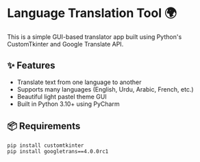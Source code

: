 # Language Translation Tool 🌍

This is a simple GUI-based translator app built using Python's CustomTkinter and Google Translate API.

## ✨ Features
- Translate text from one language to another
- Supports many languages (English, Urdu, Arabic, French, etc.)
- Beautiful light pastel theme GUI
- Built in Python 3.10+ using PyCharm

## 📦 Requirements

```bash
pip install customtkinter
pip install googletrans==4.0.0rc1
